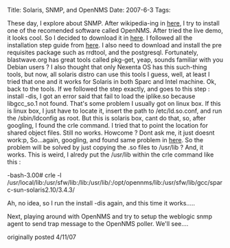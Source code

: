 Title: Solaris, SNMP, and OpenNMS
Date: 2007-6-3
Tags: 

These day, I explore about SNMP. After wikipedia-ing in [here][1], I try to install one of the recomended software called OpenNMS. After tried the live demo, it looks cool. So I decided to download it in [here][2].
I followed all the installation step guide from [here][3]. I also need to download and install the pre requisites package such as rrdtool, and the postgresql. Fortunately, blastwave.org has great tools called pkg-get, yeap, sounds familiar with you Debian users ? I also thought that only Nexenta OS has this such-thing tools, but now, all solaris distro can use this tools I guess, well, at least I tried that one and it works for Solaris in both Sparc and Intel machine.
Ok, back to the tools. If we followed the step exactly, and goes to this step : install -dis, I got an error said that fail to load the iplike.so because libgcc_so.1 not found. That's some problem I usually got on linux box. If this is linux box, I just have to locate it, insert the path to /etc/ld.so.conf, and run the /sbin/ldconfig as root. But this is solaris box, cant do that, so, after googling, I found the crle command. I tried that to point the location for shared object files. Still no works. Howcome ? Dont ask me, it just doesnt work:p, So...again, googling, and found same problem in [here][4]. So the problem will be solved by just copying the .so files to /usr/lib ? And, it works. This is weird, I alredy put the /usr/lib within the crle command like this :


-bash-3.00# crle -l /usr/local/lib:/usr/sfw/lib:/lib:/usr/lib/:/opt/opennms/lib:/usr/sfw/lib/gcc/sparc-sun-solaris2.10/3.4.3/



Ah, no idea, so I run the install -dis again, and this time it works.....


Next, playing around with OpenNMS and try to setup the weblogic snmp agent to send trap message to the OpenNMS poller. We'll see....



originally posted 4/11/07

[1]: http://en.wikipedia.org/wiki/Simple_Network_Management_Protocol
[2]: http://downloads.sourceforge.net/opennms/opennms-1.3.2-1-sol10-sparc-local.gz?modtime=1168971264&big_mirror=0
[3]: http://www.opennms.org/documentation/InstallUnStable.html
[4]: http://www.experts-exchange.com/Software/Server_Software/Web_Servers/Q_22464371.html
